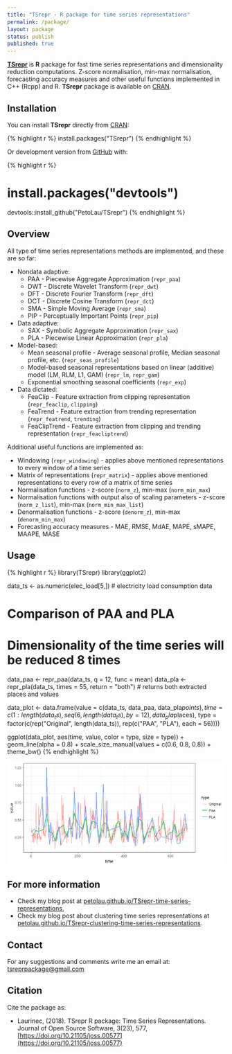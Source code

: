 ```yaml
---
title: "TSrepr - R package for time series representations"
permalink: /package/
layout: package
status: publish
published: true
---
```

 
<!-- README.md is generated from README.Rmd. Please edit that file -->
 

 
[**TSrepr**](https://github.com/PetoLau/TSrepr) is **R** package for fast time series representations and dimensionality reduction computations. Z-score normalisation, min-max normalisation, forecasting accuracy measures and other useful functions implemented in C++ (Rcpp) and R. **TSrepr** package is available on [CRAN](https://CRAN.R-project.org/package=TSrepr).
 
## Installation
 
You can install **TSrepr** directly from [CRAN](https://CRAN.R-project.org/package=TSrepr):

{% highlight r %}
install.packages("TSrepr")
{% endhighlight %}
 
Or development version from [GitHub](https://github.com/PetoLau/TSrepr) with:

{% highlight r %}
# install.packages("devtools")
devtools::install_github("PetoLau/TSrepr")
{% endhighlight %}
 
## Overview
 
All type of time series representations methods are implemented, and these are so far:
 
* Nondata adaptive:
     - PAA - Piecewise Aggregate Approximation (`repr_paa`)
     - DWT - Discrete Wavelet Transform (`repr_dwt`)
     - DFT - Discrete Fourier Transform (`repr_dft`)
     - DCT - Discrete Cosine Transform (`repr_dct`)
     - SMA - Simple Moving Average (`repr_sma`)
     - PIP - Perceptually Important Points (`repr_pip`)
* Data adaptive:
     - SAX - Symbolic Aggregate Approximation (`repr_sax`)
     - PLA - Piecewise Linear Approximation (`repr_pla`)
* Model-based:
     - Mean seasonal profile - Average seasonal profile, Median seasonal profile, etc. (`repr_seas_profile`)
     - Model-based seasonal representations based on linear (additive) model (LM, RLM, L1, GAM) (`repr_lm`, `repr_gam`)
     - Exponential smoothing seasonal coefficients (`repr_exp`)
* Data dictated:
     - FeaClip - Feature extraction from clipping representation (`repr_feaclip`, `clipping`)
     - FeaTrend - Feature extraction from trending representation (`repr_featrend`, `trending`)
     - FeaClipTrend - Feature extraction from clipping and trending representation (`repr_feacliptrend`)
 
Additional useful functions are implemented as:
 
  * Windowing (`repr_windowing`) - applies above mentioned representations to every window of a time series
  * Matrix of representations (`repr_matrix`) - applies above mentioned representations to every row of a matrix of time series
  * Normalisation functions - z-score (`norm_z`), min-max (`norm_min_max`)
  * Normalisation functions with output also of scaling parameters - z-score (`norm_z_list`), min-max (`norm_min_max_list`)
  * Denormalisation functions - z-score (`denorm_z`), min-max (`denorm_min_max`)
  * Forecasting accuracy measures - MAE, RMSE, MdAE, MAPE, sMAPE, MAAPE, MASE
 
## Usage
 

{% highlight r %}
library(TSrepr)
library(ggplot2)
 
data_ts <- as.numeric(elec_load[5,]) # electricity load consumption data
# Comparison of PAA and PLA
# Dimensionality of the time series will be reduced 8 times
data_paa <- repr_paa(data_ts, q = 12, func = mean)
data_pla <- repr_pla(data_ts, times = 55, return = "both") # returns both extracted places and values
 
data_plot <- data.frame(value = c(data_ts, data_paa, data_pla$points),
                        time = c(1:length(data_ts), seq(6, length(data_ts), by = 12), data_pla$places),
                        type = factor(c(rep("Original", length(data_ts)), rep(c("PAA", "PLA"), each = 56))))
 
ggplot(data_plot, aes(time, value, color = type, size = type)) +
  geom_line(alpha = 0.8) +
  scale_size_manual(values = c(0.6, 0.8, 0.8)) +
  theme_bw()
{% endhighlight %}

![plot of chunk paa_vs_pla](/\images\package-paa_vs_pla-1.png)
 
## For more information
 
 - Check my blog post at [petolau.github.io/TSrepr-time-series-representations](https://petolau.github.io/TSrepr-time-series-representations/),
 - Check my blog post about clustering time series representations at [petolau.github.io/TSrepr-clustering-time-series-representations](https://petolau.github.io/TSrepr-clustering-time-series-representations/).
 
## Contact
 
For any suggestions and comments write me an email at: [tsreprpackage@gmail.com](mailto:tsreprpackage@gmail.com)
 
## Citation
 
Cite the package as:
 
 - Laurinec, (2018). TSrepr R package: Time Series Representations. Journal of Open Source Software, 3(23), 577, [https://doi.org/10.21105/joss.00577](https://doi.org/10.21105/joss.00577)
